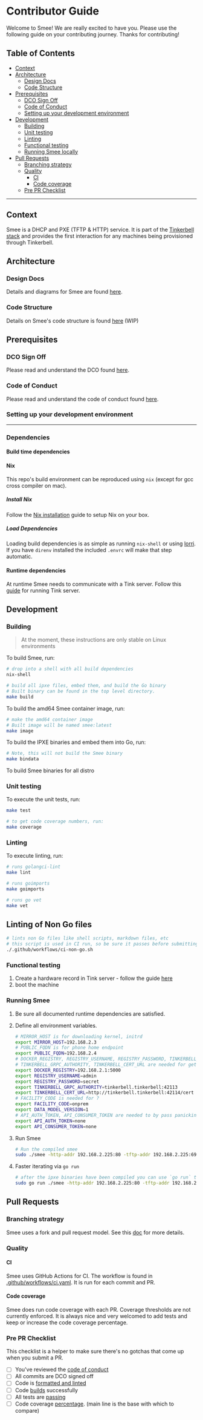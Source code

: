 # Contributor Guide

Welcome to Smee!
We are really excited to have you.
Please use the following guide on your contributing journey.
Thanks for contributing!

## Table of Contents

- [Context](#Context)
- [Architecture](#Architecture)
  - [Design Docs](#Design-Docs)
  - [Code Structure](#Code-Structure)
- [Prerequisites](#Prerequisites)
  - [DCO Sign Off](#DCO-Sign-Off)
  - [Code of Conduct](#Code-of-Conduct)
  - [Setting up your development environment](#Setting-up-your-development-environment)
- [Development](#Development)
  - [Building](#Building)
  - [Unit testing](#Unit-testing)
  - [Linting](#Linting)
  - [Functional testing](#Functional-testing)
  - [Running Smee locally](#Running-Smee-locally)
- [Pull Requests](#Pull-Requests)
  - [Branching strategy](#Branching-strategy)
  - [Quality](#Quality)
    - [CI](#CI)
    - [Code coverage](#Code-coverage)
  - [Pre PR Checklist](#Pre-PR-Checklist)

---

## Context

Smee is a DHCP and PXE (TFTP & HTTP) service.
It is part of the [Tinkerbell stack](https://tinkerbell.org) and provides the first interaction for any machines being provisioned through Tinkerbell.

## Architecture

### Design Docs

Details and diagrams for Smee are found [here](docs/DESIGN.md).

### Code Structure

Details on Smee's code structure is found [here](docs/CODE_STRUCTURE.md) (WIP)

## Prerequisites

### DCO Sign Off

Please read and understand the DCO found [here](docs/DCO.md).

### Code of Conduct

Please read and understand the code of conduct found [here](https://github.com/tinkerbell/.github/blob/main/CODE_OF_CONDUCT.md).

### Setting up your development environment

---

### Dependencies

#### Build time dependencies

#### Nix

This repo's build environment can be reproduced using `nix` (except for gcc cross compiler on mac).

##### Install Nix

Follow the [Nix installation](https://nixos.org/download.html) guide to setup Nix on your box.

##### Load Dependencies

Loading build dependencies is as simple as running `nix-shell` or using [lorri](https://github.com/nix-community/lorri).
If you have `direnv` installed the included `.envrc` will make that step automatic.

#### Runtime dependencies

At runtime Smee needs to communicate with a Tink server.
Follow this [guide](https://docs.tinkerbell.org/setup/local-vagrant/) for running Tink server.

## Development

### Building

> At the moment, these instructions are only stable on Linux environments

To build Smee, run:

```bash
# drop into a shell with all build dependencies
nix-shell

# build all ipxe files, embed them, and build the Go binary
# Built binary can be found in the top level directory.
make build

```

To build the amd64 Smee container image, run:

```bash
# make the amd64 container image
# Built image will be named smee:latest
make image

```

To build the IPXE binaries and embed them into Go, run:

```bash
# Note, this will not build the Smee binary
make bindata
```

To build Smee binaries for all distro

### Unit testing

To execute the unit tests, run:

```bash
make test

# to get code coverage numbers, run:
make coverage
```

### Linting

To execute linting, run:

```bash
# runs golangci-lint
make lint

# runs goimports
make goimports

# runs go vet
make vet
```

## Linting of Non Go files

```bash
# lints non Go files like shell scripts, markdown files, etc
# this script is used in CI run, so be sure it passes before submitting a PR
./.github/workflows/ci-non-go.sh
```

### Functional testing

1. Create a hardware record in Tink server - follow the guide [here](https://docs.tinkerbell.org/hardware-data/)
2. boot the machine

### Running Smee

1. Be sure all documented runtime dependencies are satisfied.
2. Define all environment variables.

   ```bash
   # MIRROR_HOST is for downloading kernel, initrd
   export MIRROR_HOST=192.168.2.3
   # PUBLIC_FQDN is for phone home endpoint
   export PUBLIC_FQDN=192.168.2.4
   # DOCKER_REGISTRY, REGISTRY_USERNAME, REGISTRY_PASSWORD, TINKERBELL_GRPC_AUTHORITY, TINKERBELL_CERT_URL are needed for auto.ipxe file generation
   # TINKERBELL_GRPC_AUTHORITY, TINKERBELL_CERT_URL are needed for getting hardware data
   export DOCKER_REGISTRY=192.168.2.1:5000
   export REGISTRY_USERNAME=admin
   export REGISTRY_PASSWORD=secret
   export TINKERBELL_GRPC_AUTHORITY=tinkerbell.tinkerbell:42113
   export TINKERBELL_CERT_URL=http://tinkerbell.tinkerbell:42114/cert
   # FACILITY_CODE is needed for ?
   export FACILITY_CODE=onprem
   export DATA_MODEL_VERSION=1
   # API_AUTH_TOKEN, API_CONSUMER_TOKEN are needed to by pass panicking in main.go main func
   export API_AUTH_TOKEN=none
   export API_CONSUMER_TOKEN=none
   ```

3. Run Smee

   ```bash
   # Run the compiled smee
   sudo ./smee -http-addr 192.168.2.225:80 -tftp-addr 192.168.2.225:69 -dhcp-addr 192.168.2.225:67
   ```

4. Faster iterating via `go run`

   ```bash
   # after the ipxe binaries have been compiled you can use `go run` to iterate a little more quickly than building the binary every time
   sudo go run ./smee -http-addr 192.168.2.225:80 -tftp-addr 192.168.2.225:69 -dhcp-addr 192.168.2.225:67
   ```

## Pull Requests

### Branching strategy

Smee uses a fork and pull request model.
See this [doc](https://guides.github.com/activities/forking/) for more details.

### Quality

#### CI

Smee uses GitHub Actions for CI.
The workflow is found in [.github/workflows/ci.yaml](.github/workflows/ci.yaml).
It is run for each commit and PR.

#### Code coverage

Smee does run code coverage with each PR.
Coverage thresholds are not currently enforced.
It is always nice and very welcomed to add tests and keep or increase the code coverage percentage.

### Pre PR Checklist

This checklist is a helper to make sure there's no gotchas that come up when you submit a PR.

- [ ] You've reviewed the [code of conduct](#Code-of-Conduct)
- [ ] All commits are DCO signed off
- [ ] Code is [formatted and linted](#Linting)
- [ ] Code [builds](#Building) successfully
- [ ] All tests are [passing](#Unit-testing)
- [ ] Code coverage [percentage](#Code-coverage). (main line is the base with which to compare)
